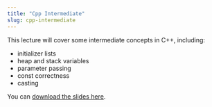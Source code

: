 ```yaml
---
title: "Cpp Intermediate"
slug: cpp-intermediate
---
```


This lecture will cover some intermediate concepts in C++, including:

- initializer lists
- heap and stack variables
- parameter passing
- const correctness
- casting

You can [download the slides here](https://raw.githubusercontent.com/MakeSchool-Tutorials/SA-2015-Cpp-Games-Lectures/master/P17-Cpp-Intermediate/IntermediateCpp.pdf).